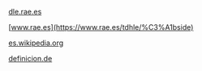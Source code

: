 [dle.rae.es](https://dle.rae.es/%C3%A1bside)

[www.rae.es](https://www.rae.es/tdhle/%C3%A1bside)

[es.wikipedia.org](https://es.wikipedia.org/wiki/%C3%81bside)

[definicion.de](https://definicion.de/abside/)
